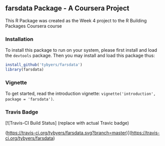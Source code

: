 ## farsdata Package - A Coursera Project

This R Package was created as the Week 4 project to the R Building Packages
Coursera course

### Installation

To install this package to run on your system, please first install and load the `devtools` package. Then you may install and load this package thus:

```R
install_github('tybyers/farsdata')
library(farsdata)
```

### Vignette

To get started, read the introduction vignette: `vignette('introduction', package = 'farsdata')`.

### Travis Badge

[![Travis-CI Build Status] (replace with actual Travic badge)

(https://travis-ci.org/tybyers/farsdata.svg?branch=master)](https://travis-ci.org/tybyers/farsdata)